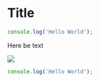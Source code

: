# Title

```javascript
console.log('Hello World');
```

Here be text

![](https://i.imgur.com/p66zLsr.jpg "")

```javascript
console.log('Hello World');
```
